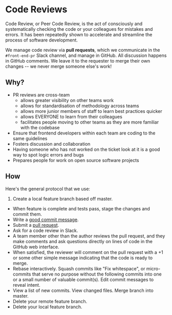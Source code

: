 # Code Reviews

Code Review, or Peer Code Review, is the act of consciously and systematically checking the code or your colleagues for mistakes and errors. It has been repeatedly shown to accelerate and streamline the process of software development.

We manage code review via **pull requests**, which we communicate in the `#front-end-pr` Slack channel, and manage in GitHub. All discussion happens in GitHub comments. We leave it to the requester to merge their own changes -- we never merge someone else's work!

## Why?

- PR reviews are cross-team
    - allows greater visibility on other teams work
    - allows for standardisation of methodology across teams
    - allows more junior members of staff to learn best practices quicker
    - allows EVERYONE to learn from their colleagues
    - facilitates people moving to other teams as they are more familiar with the codebase
- Ensure that frontend developers within each team are coding to the same guidelines
- Fosters discussion and collaboration
- Having someone who has not worked on the ticket look at it is a good way to spot logic errors and bugs
- Prepares people for work on open source software projects

## How

Here's the general protocol that we use:

1. Create a local feature branch based off master.
* When feature is complete and tests pass, stage the changes and commit them.
* Write a [good commit message](practices/commit-messages.md).
* Submit a [pull request](https://help.github.com/articles/using-pull-requests/).
* Ask for a code review in Slack.
* A team member other than the author reviews the pull request, and they make comments and ask questions directly on lines of code in the GitHub web interface.
* When satisfied, the reviewer will comment on the pull request with a +1 or some other simple message indicating that the code is ready to merge.
* Rebase interactively. Squash commits like "Fix whitespace", or micro-commits that serve no purpose without the following commits into one or a small number of valuable commit(s). Edit commit messages to reveal intent.
* View a list of new commits. View changed files. Merge branch into master.
* Delete your remote feature branch.
* Delete your local feature branch.
